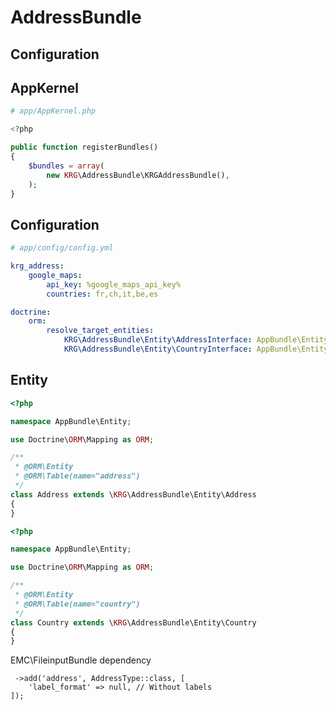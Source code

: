 # AddressBundle

Configuration
-------------

AppKernel
---------

```php
# app/AppKernel.php

<?php

public function registerBundles()
{
    $bundles = array(
        new KRG\AddressBundle\KRGAddressBundle(),
    );
}
```


Configuration
-------------

```yaml
# app/config/config.yml

krg_address:
    google_maps:
        api_key: %google_maps_api_key%
        countries: fr,ch,it,be,es

doctrine:
    orm:
        resolve_target_entities:
            KRG\AddressBundle\Entity\AddressInterface: AppBundle\Entity\Address
            KRG\AddressBundle\Entity\CountryInterface: AppBundle\Entity\Country
```

Entity
------

```php
<?php

namespace AppBundle\Entity;

use Doctrine\ORM\Mapping as ORM;

/**
 * @ORM\Entity
 * @ORM\Table(name="address")
 */
class Address extends \KRG\AddressBundle\Entity\Address
{
}
```

```php
<?php

namespace AppBundle\Entity;

use Doctrine\ORM\Mapping as ORM;

/**
 * @ORM\Entity
 * @ORM\Table(name="country")
 */
class Country extends \KRG\AddressBundle\Entity\Country
{
}
```

EMC\FileinputBundle dependency

```
 ->add('address', AddressType::class, [
    'label_format' => null, // Without labels
]);
```

